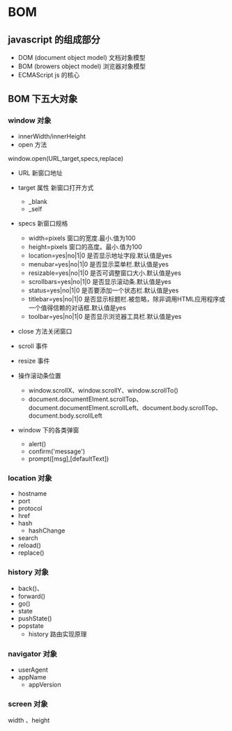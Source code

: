# BOM

## javascript 的组成部分
- DOM (document object model) 文档对象模型
- BOM (browers object model) 浏览器对象模型
- ECMAScript js 的核心

## BOM 下五大对象

### window 对象
- innerWidth/innerHeight
- open 方法

window.open(URL,target,specs,replace)  
  - URL 新窗口地址
  - target 属性 新窗口打开方式
    - _blank
    - _self 
  - specs 新窗口规格
    - width=pixels	窗口的宽度.最小.值为100
    - height=pixels	窗口的高度。最小.值为100
    - location=yes|no|1|0	是否显示地址字段.默认值是yes
    - menubar=yes|no|1|0	是否显示菜单栏.默认值是yes
    - resizable=yes|no|1|0	是否可调整窗口大小.默认值是yes
    - scrollbars=yes|no|1|0	是否显示滚动条.默认值是yes
    - status=yes|no|1|0	是否要添加一个状态栏.默认值是yes
    - titlebar=yes|no|1|0	是否显示标题栏.被忽略，除非调用HTML应用程序或一个值得信赖的对话框.默认值是yes
    - toolbar=yes|no|1|0	是否显示浏览器工具栏.默认值是yes
- close 方法关闭窗口

- scroll 事件
- resize 事件
- 操作滚动条位置
  - window.scrollX、window.scrollY、window.scrollTo()
  - document.documentElment.scrollTop、document.documentElment.scrollLeft、document.body.scrollTop、document.body.scrollLeft

- window 下的各类弹窗
  - alert()
  - confirm('message')
  - prompt([msg],[defaultText])

### location 对象
- hostname
- port 
- protocol 
- href 
- hash
  - hashChange
- search
- reload()
- replace()

### history 对象
- back()、
- forward()
- go()
- state
- pushState()
- popstate 
  - history 路由实现原理

### navigator 对象
- userAgent
- appName
  - appVersion

### screen 对象
  width 、height